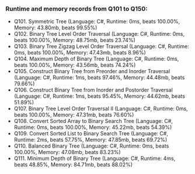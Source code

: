 ### Runtime and memory records from Q101 to Q150:
- Q101. Symmetric Tree (Language: C#, Runtime: 0ms, beats 100.00%, Memory: 43.80mb, beats 99.55%)
- Q102. Binary Tree Level Order Traversal (Language: C#, Runtime: 0ms, beats 100.00%, Memory: 48.75mb, beats 23.74%)
- Q103. Binary Tree Zigzag Level Order Traversal (Language: C#, Runtime: 0ms, beats 100.00%, Memory: 47.43mb, beats 8.96%)
- Q104. Maximum Depth of Binary Tree (Language: C#, Runtime: 0ms, beats 100.00%, Memory: 43.56mb, beats 74.24%)
- Q105. Construct Binary Tree from Preorder and Inorder Traversal (Language: C#, Runtime: 1ms, beats 97.46%, Memory: 44.48mb, beats 79.66%)
- Q106. Construct Binary Tree from Inorder and Postorder Traversal (Language: C#, Runtime: 1ms, beats 95.45%, Memory: 44.62mb, beats 51.89%)
- Q107. Binary Tree Level Order Traversal II (Language: C#, Runtime: 0ms, beats 100.00%, Memory: 47.31mb, beats 76.60%)
- Q108. Convert Sorted Array to Binary Search Tree (Language: C#, Runtime: 0ms, beats 100.00%, Memory: 45.22mb, beats 54.39%)
- Q109. Convert Sorted List to Binary Search Tree (Language: C#, Runtime: 2ms, beats 57.75%, Memory: 47.85mb, beats 69.72%)
- Q110. Balanced Binary Tree (Language: C#, Runtime: 0ms, beats 100.00%, Memory: 47.08mb, beats 83.23%)
- Q111. Minimum Depth of Binary Tree (Language: C#, Runtime: 4ms, beats 48.85%, Memory: 84.71mb, beats 88.02%)